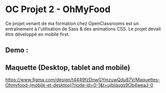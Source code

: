 # OC Projet 2 - OhMyFood

Ce projet venant de ma formation chez OpenClassrooms est un entraînement à l'utilisation de Sass & des animations CSS.
Le projet devait être développé en mobile first.

## Demo :



## Maquette (Desktop, tablet and mobile)

https://www.figma.com/design/t4449fzDnwGYmzuwQdu87V/Maquettes-Ohmyfood-(mobile-et-desktop)?node-id=0-1&t=ujblqugs9Ob4weaJ-0


